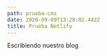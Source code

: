 ```yaml
---
path: prueba-cms
date: 2020-09-09T13:28:02.442Z
title: Prueba Netlify
---
```

Escribiendo nuestro blog